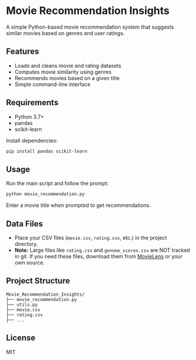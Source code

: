 # Movie Recommendation Insights

A simple Python-based movie recommendation system that suggests similar movies based on genres and user ratings.

## Features
- Loads and cleans movie and rating datasets
- Computes movie similarity using genres
- Recommends movies based on a given title
- Simple command-line interface

## Requirements
- Python 3.7+
- pandas
- scikit-learn

Install dependencies:
```bash
pip install pandas scikit-learn
```

## Usage
Run the main script and follow the prompt:
```bash
python movie_recommendation.py
```
Enter a movie title when prompted to get recommendations.

## Data Files
- Place your CSV files (`movie.csv`, `rating.csv`, etc.) in the project directory.
- **Note:** Large files like `rating.csv` and `genome_scores.csv` are NOT tracked in git. If you need these files, download them from [MovieLens](https://grouplens.org/datasets/movielens/) or your own source.

## Project Structure
```
Movie_Recommendation_Insights/
├── movie_recommendation.py
├── utils.py
├── movie.csv
├── rating.csv
├── ...
```

## License
MIT
